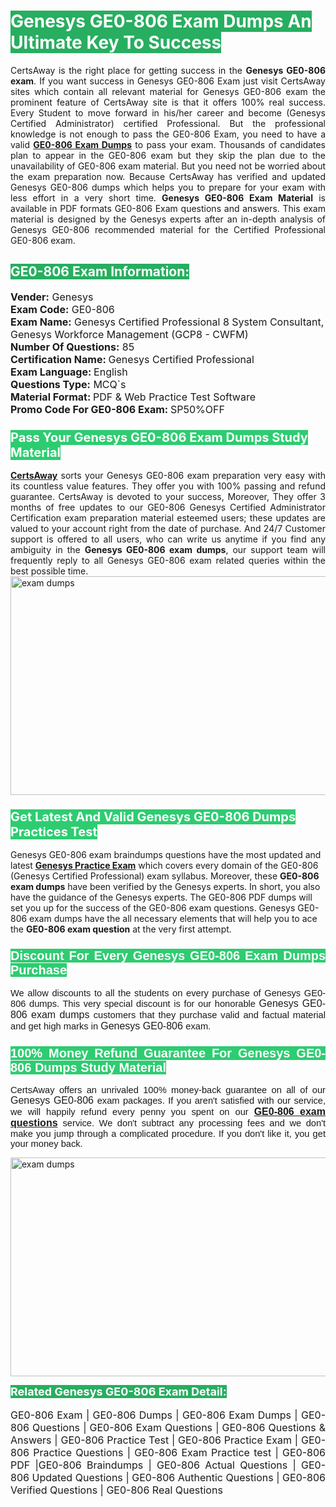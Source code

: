 <h1><span style="color:#ffffff"><strong><span style="background-color:#27ae60">Genesys GE0-806 Exam Dumps An Ultimate Key To Success</span></strong></span></h1> <div style="text-align:justify">CertsAway is the right place for getting success in the <strong>Genesys GE0-806 exam</strong>. If you want success in Genesys GE0-806 Exam just visit CertsAway sites which contain all relevant material for Genesys GE0-806 exam the prominent feature of CertsAway site is that it offers 100% real success. Every Student to move forward in his/her career and become (Genesys Certified Administrator) certified Professional. But the professional knowledge is not enough to pass the GE0-806 Exam, you need to have a valid <a href="https://www.certsaway.com/genesys/ge0-806-exam-dumps"><strong>GE0-806 Exam Dumps</strong></a> to pass your exam. Thousands of candidates plan to appear in the GE0-806 exam but they skip the plan due to the unavailability of GE0-806 exam material. But you need not be worried about the exam preparation now. Because CertsAway has verified and updated Genesys GE0-806 dumps which helps you to prepare for your exam with less effort in a very short time. <strong>Genesys GE0-806 Exam Material</strong> is available in PDF formats GE0-806 Exam questions and answers. This exam material is designed by the Genesys experts after an in-depth analysis of Genesys GE0-806 recommended material for the Certified Professional GE0-806 exam.</div> <h2 style="text-align:justify"><span style="color:#ffffff"><span style="background-color:#27ae60">GE0-806 Exam Information:</span></span></h2> <p><span style="font-size:16px"><strong>Vender:</strong> Genesys<br /> <strong>Exam Code:</strong> GE0-806<br /> <strong>Exam Name:</strong> Genesys Certified Professional 8 System Consultant, Genesys Workforce Management (GCP8 - CWFM)<br /> <strong>Number Of Questions:</strong> 85<br /> <strong>Certification Name: </strong>Genesys Certified Professional<br /> <strong>Exam Language: </strong>English<br /> <strong>Questions Type:</strong> MCQ`s<br /> <strong>Material Format: </strong>PDF & Web Practice Test Software<br /> <strong>Promo Code For GE0-806 Exam: </strong>SP50%OFF</span></p> <h3><span style="font-size:20px"><span style="color:#ffffff"><strong><span style="background-color:#2ecc71">Pass Your Genesys GE0-806 Exam Dumps Study Material</span></strong></span></span></h3> <div style="text-align:justify"><a href=" https://www.certsaway.com/"><strong>CertsAway</strong></a> sorts your Genesys GE0-806 exam preparation very easy with its countless value features. They offer you with 100% passing and refund guarantee. CertsAway is devoted to your success, Moreover, They offer 3 months of free updates to our GE0-806 Genesys Certified Administrator Certification exam preparation material esteemed users; these updates are valued to your account right from the date of purchase. And 24/7 Customer support is offered to all users, who can write us anytime if you find any ambiguity in the <strong>Genesys GE0-806 exam dumps</strong>, our support team will frequently reply to all Genesys GE0-806 exam related queries within the best possible time.</div> <div style="text-align:justify"> </div> <div style="text-align:justify"><a href="https://www.certsaway.com/genesys/ge0-806-exam-dumps" rel="no-follow"><img alt="exam dumps" src="https://www.certcollections.com/uploads/content/certsaway.png" style="height:350px; width:750px" /></a></div> <h3><span style="font-size:20px"><span style="color:#ffffff"><strong><span style="background-color:#2ecc71">Get Latest And Valid Genesys GE0-806 Dumps Practices Test</span></strong></span></span></h3> <p>Genesys GE0-806 exam braindumps questions have the most updated and latest <a href="https://www.certsaway.com/genesys-questions"><strong>Genesys Practice Exam</strong></a> which covers every domain of the GE0-806 (Genesys Certified Professional) exam syllabus. Moreover, these <strong>GE0-806 exam dumps</strong> have been verified by the Genesys experts. In short, you also have the guidance of the Genesys experts. The GE0-806 PDF dumps will set you up for the success of the GE0-806 exam questions. Genesys GE0-806 exam dumps have the all necessary elements that will help you to ace the <strong>GE0-806 exam question</strong> at the very first attempt.</p> <h3 style="text-align:justify"><span style="font-size:20px"><span style="color:#ffffff"><strong><span style="font-family:Calibri,sans-serif"><span style="background-color:#2ecc71">Discount For Every </span><span style="background-color:#2ecc71">Genesys GE0-806 Exam</span><span style="background-color:#2ecc71"> Dumps Purchase</span></span></strong></span></span></h3> <div style="text-align:justify"> <p><span style="font-size:11pt"><span style="font-family:Calibri,sans-serif">We allow discounts to all the students on every purchase of Genesys GE0-806 dumps. This very special discount is for our honorable <span style="font-size:12.0pt"><span style="background-color:white">Genesys GE0-806 exam dumps </span></span>customers that they purchase valid and factual material and get high marks in <span style="font-size:12.0pt"><span style="background-color:white">Genesys GE0-806 </span></span>exam. </span></span></p> <h3><span style="font-size:20px"><span style="color:#ffffff"><strong><span style="font-family:Calibri,sans-serif"><span style="background-color:#2ecc71">100% Money Refund Guarantee For </span><span style="background-color:#2ecc71">Genesys GE0-806 Dumps Study Material</span></span></strong></span></span></h3> <p><span style="font-size:11pt"><span style="font-family:Calibri,sans-serif">CertsAway offers an unrivaled 100% money-back guarantee on all of our <span style="font-size:12.0pt"><span style="background-color:white">Genesys GE0-806 </span></span>exam packages. If you aren't satisfied with our service, we will happily refund every penny you spent on our <span style="font-size:12.0pt"><span style="background-color:white"><a href="https://www.certsaway.com/genesys/ge0-806-exam-dumps"><strong>GE0-806 exam questions</strong></a> </span></span>service. We don't subtract any processing fees and we don't make you jump through a complicated procedure. If you don't like it, you get your money back.</span></span></p> <p><a href="https://www.certsaway.com/genesys/ge0-806-exam-dumps" rel="no-follow"><img alt="exam dumps" src="https://www.certcollections.com/uploads/content/certsaway_(2)2.png" style="height:350px; width:750px" /></a></p> <p><span style="color:#ffffff"><strong><span style="font-size:18px"><span style="background-color:#27ae60">Related Genesys GE0-806 Exam Detail:</span></span></strong></span><br /> <br /> <span style="font-size:16px">GE0-806 Exam | GE0-806 Dumps | GE0-806 Exam Dumps | GE0-806 Questions | GE0-806 Exam Questions | GE0-806 Questions & Answers | GE0-806 Practice Test | GE0-806 Practice Exam | GE0-806 Practice Questions | GE0-806 Exam Practice test | GE0-806 PDF |GE0-806 Braindumps | GE0-806 Actual Questions | GE0-806 Updated Questions | GE0-806 Authentic Questions | GE0-806 Verified Questions | GE0-806 Real Questions</span></p> </div>
